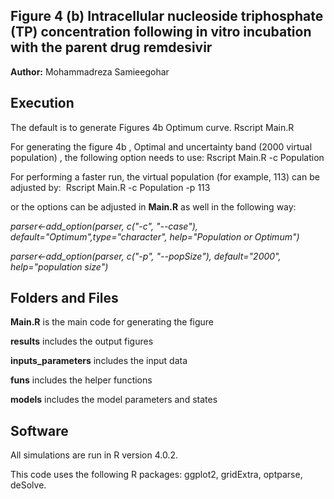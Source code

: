 ## Figure 4 (b) Intracellular nucleoside triphosphate (TP) concentration following in vitro incubation with the parent drug remdesivir
**Author:** Mohammadreza Samieegohar

## Execution
The default is to generate  Figures 4b Optimum curve.
Rscript Main.R

For generating the figure 4b , Optimal and uncertainty band (2000 virtual population) , the following option needs to use: 
Rscript Main.R -c Population

For performing a faster run, the virtual population (for example, 113) can be adjusted by: 
Rscript Main.R -c Population -p 113

or the options can be adjusted in **Main.R** as well in the following way:

_parser<-add_option(parser, c("-c", "--case"), default="Optimum",type="character", help="Population or Optimum")_

_parser<-add_option(parser, c("-p", "--popSize"), default="2000", help="population size")_

## Folders and Files
**Main.R** is the main code for generating the figure

**results** includes the output figures

**inputs_parameters** includes the input data

**funs** includes the helper functions

**models** includes the model parameters and states

## Software
All simulations are run in R version 4.0.2.

This code uses the following R packages: ggplot2, gridExtra, optparse, deSolve.
